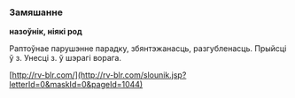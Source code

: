 ### Замяшанне
**назоўнік, ніякі род**

Раптоўнае парушэнне парадку, збянтэжанасць, разгубленасць. Прыйсці ў з. Унесці з. ў шэрагі ворага.

<a rel="author">[http://rv-blr.com/](http://rv-blr.com/slounik.jsp?letterId=0&maskId=0&pageId=1044)</a>
